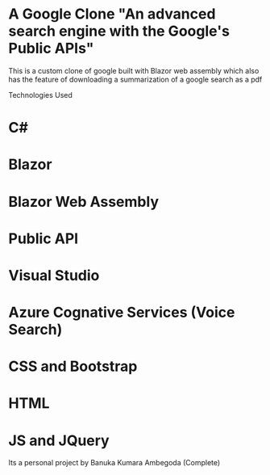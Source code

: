 # A Google Clone "An advanced search engine with the Google's Public APIs"
This is a custom clone of google built with Blazor web assembly which also has the feature of downloading a summarization of a google search as a pdf

Technologies Used
# C#
# Blazor
# Blazor Web Assembly
# Public API
# Visual Studio
# Azure Cognative Services (Voice Search)
# CSS and Bootstrap
# HTML
# JS and JQuery


Its a personal project by Banuka Kumara Ambegoda
(Complete)
